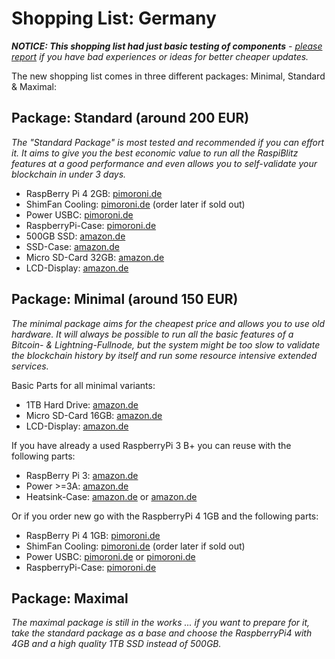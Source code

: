 # Shopping List: Germany

*__NOTICE: This shopping list had just basic testing of components__ - [please report](https://github.com/rootzoll/raspiblitz/issues/691) if you have bad experiences or ideas for better cheaper updates.*

The new shopping list comes in three different packages: Minimal, Standard & Maximal:

## Package: Standard (around 200 EUR)

*The "Standard Package" is most tested and recommended if you can effort it. It aims to give you the best economic value to run all the RaspiBlitz features at a good performance and even allows you to self-validate your blockchain in under 3 days.* 

* RaspBerry Pi 4 2GB: [pimoroni.de](https://shop.pimoroni.de/products/raspberry-pi-4?variant=29212362801254)
* ShimFan Cooling: [pimoroni.de](https://shop.pimoroni.de/products/fan-shim) (order later if sold out)
* Power USBC: [pimoroni.de](https://shop.pimoroni.de/products/universal-usb-c-power-supply-5-1v-3a)
* RaspberryPi-Case: [pimoroni.de](https://shop.pimoroni.de/products/pibow-coupe-4?variant=29212366405734)
* 500GB SSD: [amazon.de](https://www.amazon.de/gp/product/B0784SLQM6)
* SSD-Case: [amazon.de](https://www.amazon.de/gp/product/B06XWSDGP6)
* Micro SD-Card 32GB: [amazon.de](https://www.amazon.de/dp/B07CY3QSST)
* LCD-Display: [amazon.de](https://www.amazon.de/gp/product/B06X191RX7)

## Package: Minimal (around 150 EUR)

*The minimal package aims for the cheapest price and allows you to use old hardware. It will always be possible to run all the basic features of a Bitcoin- & Lightning-Fullnode, but the system might be too slow to validate the blockchain history by itself and run some resource intensive extended services.*

Basic Parts for all minimal variants:
* 1TB Hard Drive: [amazon.de](https://www.amazon.de/dp/B07997KKSK?th=1)
* Micro SD-Card 16GB: [amazon.de](https://www.amazon.de/dp/B073JWXGNT)
* LCD-Display: [amazon.de](https://www.amazon.de/gp/product/B06X191RX7)

If you have already a used RaspberryPi 3 B+ you can reuse with the following parts:
* RaspBerry Pi 3: [amazon.de](https://www.amazon.de/dp/B07BDR5PDW)
* Power >=3A: [amazon.de](https://www.amazon.de/gp/product/B01JZE38QE)
* Heatsink-Case: [amazon.de](https://www.amazon.de/gp/product/B07MXZ8JHL) or [amazon.de](https://www.amazon.de/dp/B07KPFPFCK/)

Or if you order new go with the RaspberryPi 4 1GB and the following parts:
* RaspBerry Pi 4 1GB: [pimoroni.de](https://shop.pimoroni.de/products/raspberry-pi-4?variant=29212362768486)
* ShimFan Cooling: [pimoroni.de](https://shop.pimoroni.de/products/fan-shim) (order later if sold out)
* Power USBC: [pimoroni.de](https://shop.pimoroni.de/products/raspberry-pi-official-usb-c-power-supply-eu?variant=29392393371750) or [pimoroni.de](https://shop.pimoroni.de/products/universal-usb-c-power-supply-5-1v-3a)
* RaspberryPi-Case: [pimoroni.de](https://shop.pimoroni.de/products/pibow-coupe-4?variant=29212366405734)

## Package: Maximal

*The maximal package is still in the works ... if you want to prepare for it, take the standard package as a base and choose the RaspberryPi4 with 4GB and a high quality 1TB SSD instead of 500GB.*
